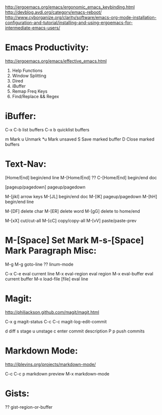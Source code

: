 http://ergoemacs.org/emacs/ergonomic_emacs_keybinding.html
http://devblog.avdi.org/category/emacs-reboot/
http://www.cyborganize.org/clarity/software/emacs-org-mode-installation-configuration-and-tutorial/installing-and-using-ergoemacs-for-intermediate-emacs-users/

Emacs Productivity:
===================
http://ergoemacs.org/emacs/effective_emacs.html

1. Help Functions
2. Window Splitting
3. Dired
4. iBuffer
5. Remap Freq Keys
6. Find/Replace && Regex

iBuffer:
========
C-x C-b		list buffers
C-x b		quicklist buffers

m	Mark
u	Unmark
*u	Mark unsaved
S	Save marked buffer
D	Close marked buffers

Text-Nav:
=========
[Home/End]			begin/end line
M-[Home/End]		??
C-[Home/End]		begin/end doc

[pageup/pagedown]	pageup/pagedown

M-[jikl]			arrow keys
M-[JL]				begin/end doc
M-[IK]				pageup/pagedown
M-[hH]				begin/end line

M-[DF]				delete char
M-[ER]				delete word
M-[gG]				delete to home/end

M-[xX]				cut/cut-all
M-[cC]				copy/copy-all
M-[vV]				paste/paste-prev

M-[Space]			Set Mark
M-s-[Space]			Mark Paragraph
Misc:
=====
M-g M-g		goto-line
??		linum-mode

C-x C-e					eval current line
M-x eval-region			eval region
M-x eval-buffer			eval current buffer
M-x load-file [file]	eval line

Magit:
======
http://philjackson.github.com/magit/magit.html

C-x g		magit-status
C-c C-c		magit-log-edit-commit

d	diff
s	stage
u	unstage
c	enter commit description
P p	push commits

Markdown Mode:
==============
http://jblevins.org/projects/markdown-mode/

C-c C-c p	markdown preview
M-x		markdown-mode

Gists:
======
??		gist-region-or-buffer

